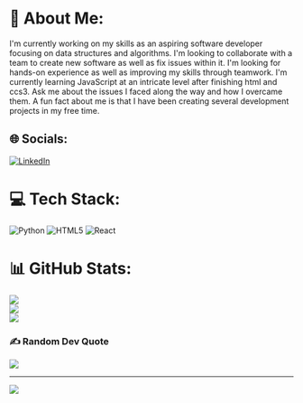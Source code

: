 # 💫 About Me:
I'm currently working on my skills as an aspiring software developer focusing on data structures and algorithms. I'm looking to collaborate with a team to create new software as well as fix issues within it. I'm looking for hands-on experience as well as improving my skills through teamwork. I'm currently learning JavaScript at an intricate level after finishing html and ccs3. Ask me about the issues I faced along the way and how I overcame them. A fun fact about me is that I have been creating several development projects in my free time.


## 🌐 Socials:
[![LinkedIn](https://img.shields.io/badge/LinkedIn-%230077B5.svg?logo=linkedin&logoColor=white)](https://www.linkedin.com/in/yousif-al-awadi-85538a305/) 

# 💻 Tech Stack:
![Python](https://img.shields.io/badge/python-3670A0?style=for-the-badge&logo=python&logoColor=ffdd54) ![HTML5](https://img.shields.io/badge/html5-%23E34F26.svg?style=for-the-badge&logo=html5&logoColor=white) ![React](https://img.shields.io/badge/react-%2320232a.svg?style=for-the-badge&logo=react&logoColor=%2361DAFB)
# 📊 GitHub Stats:
![](https://github-readme-stats.vercel.app/api?username=Yousif4593&theme=dark&hide_border=false&include_all_commits=false&count_private=false)<br/>
![](https://github-readme-streak-stats.herokuapp.com/?user=Yousif4593&theme=dark&hide_border=false)<br/>
![](https://github-readme-stats.vercel.app/api/top-langs/?username=Yousif4593&theme=dark&hide_border=false&include_all_commits=false&count_private=false&layout=compact)

### ✍️ Random Dev Quote
![](https://quotes-github-readme.vercel.app/api?type=horizontal&theme=radical)

---
[![](https://visitcount.itsvg.in/api?id=Yousif4593&icon=0&color=0)](https://visitcount.itsvg.in)

<!-- Proudly created with GPRM ( https://gprm.itsvg.in ) -->
